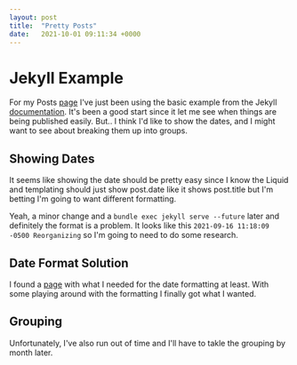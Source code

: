 ```yaml
---
layout: post
title:  "Pretty Posts"
date:   2021-10-01 09:11:34 +0000
---
```


# Jekyll Example
For my Posts [page](https://assumeforsimplicity.com/posts/) I've just been using the basic example from the Jekyll [documentation](https://jekyllrb.com/docs/posts/#:~:text=Creating%20an-,index%20of%20posts,-on%20another%20page). It's been a good start since it let me see when things are being published easily. But.. I think I'd like to show the dates, and I might want to see about breaking them up into groups.  

## Showing Dates
It seems like showing the date should be pretty easy since I know the Liquid and templating should just show post.date like it shows post.title but I'm betting I'm going to want different formatting.  

Yeah, a minor change and a ```bundle exec jekyll serve --future``` later and definitely the format is a problem. It looks like this ```2021-09-16 11:18:09 -0500 Reorganizing``` so I'm going to need to do some research.  

## Date Format Solution
I found a [page](https://help.looker.com/hc/en-us/articles/360023800253-Easy-Date-Formatting-with-Liquid) with what I needed for the date formatting at least. With some playing around with the formatting I finally got what I wanted.  

## Grouping
Unfortunately, I've also run out of time and I'll have to takle the grouping by month later.  
